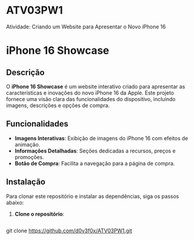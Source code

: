 # ATV03PW1
Atividade: Criando um Website para Apresentar o Novo iPhone 16


# iPhone 16 Showcase

## Descrição
O **iPhone 16 Showcase** é um website interativo criado para apresentar as características e inovações do novo iPhone 16 da Apple. Este projeto fornece uma visão clara das funcionalidades do dispositivo, incluindo imagens, descrições e opções de compra.

## Funcionalidades
- **Imagens Interativas**: Exibição de imagens do iPhone 16 com efeitos de animação.
- **Informações Detalhadas**: Seções dedicadas a recursos, preços e promoções.
- **Botão de Compra**: Facilita a navegação para a página de compra.

## Instalação
Para clonar este repositório e instalar as dependências, siga os passos abaixo:

1. **Clone o repositório**:
   ```bash
  git clone https://github.com/d0v3f0x/ATV03PW1.git

